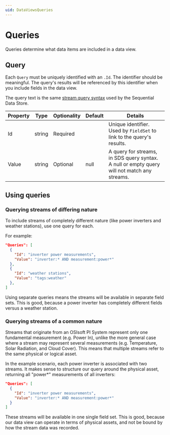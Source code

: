 ```yaml
---
uid: DataViewsQueries
---
```


# Queries

Queries determine what data items are included in a data view.

## Query

Each `Query` must be uniquely identified with an `.Id`. The identifier should be meaningful. The query's results will be referenced by this identifier when you include fields in the data view.

The query text is the same [stream query syntax](xref:sdsSearching) used by the Sequential Data Store.

|Property| Type | Optionality  | Default  | Details |
|--|--|--|--|--|
| Id  | string | Required |  | Unique identifier. Used by `FieldSet` to link to the query's results. |
| Value | string | Optional | null | A query for streams, in SDS query syntax. A null or empty query will not match any streams. 

## Using queries

### Querying streams of differing nature
To include streams of completely different nature (like power inverters and weather stations), use one query for each. 

For example:
```json
"Queries": [
  {
    "Id": "inverter power measurements",
    "Value": "inverter:* AND measurement:power*"
  },
  {
    "Id": "weather stations",
    "Value": "tags:weather"
  },
]
```
Using separate queries means the streams will be available in separate field sets. This is good, because a power inverter has completely different fields versus a weather station.

### Querying streams of a common nature
Streams that originate from an OSIsoft PI System represent only one fundamental measurement (e.g. Power In), unlike the more general case where a stream may represent several measurements (e.g. Temperature, Solar Radiation, and Cloud Cover). This means that multiple streams refer to the same physical or logical asset.

In the example scenario, each power inverter is associated with two streams. It makes sense to structure our query around the physical asset, returning all "power*" measurements of all inverters:
```json
"Queries": [
  {
    "Id": "inverter power measurements",
    "Value": "inverter:* AND measurement:power*"
  }
]
```

These streams will be available in one single field set. This is good, because our data view can operate in terms of physical assets, and not be bound by how the stream data was recorded.
